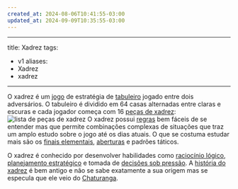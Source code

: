 ```yaml
---
created_at: 2024-08-06T10:41:55-03:00
updated_at: 2024-09-09T10:35:55-03:00
---
```

---
title: Xadrez
tags:
  - v1
aliases:
  - Xadrez
  - xadrez
----

O xadrez é um [jogo](../../../../ideias/2024/07/07/Jogo.md) de estratégia de [tabuleiro](../../../../ideias/2024/07/07/Jogo_de_tabuleiro.md) jogado entre dois adversários. O tabuleiro é dividido em 64 casas alternadas entre claras e escuras e cada jogador começa com 16 [peças de xadrez](../../../../ideias/2024/07/06/Xadrez_Pecas.md):
![lista de peças de xadrez](../../../../ideias/2024/07/06/Xadrez_Pecas.md#^lista-de-pecas)
O xadrez possui [regras](../../../../ideias/2024/07/07/Xadrez_Regras.md) bem fáceis de se entender mas que permite combinações complexas de situações que traz um amplo estudo sobre o jogo até os dias atuais. O que se costuma estudar mais são os [finais elementais](../../../../ideias/2024/07/06/Xadrez_Finais_elementais.md), [aberturas](../../../../atomos/2024/07/26/Xadrez_Aberturas.md) e padrões táticos.

O xadrez é conhecido por desenvolver habilidades como [raciocínio lógico](../../../../ideias/2024/07/07/Raciocinio_logico.md), [planejamento estratégico](../../../../ideias/2024/07/07/Planejamento_estrategico.md) e tomada de [decisões sob pressão](../../../../ideias/2024/07/07/Decisoes_sob_pressao.md). A [história do xadrez](../../../../ideias/2024/07/07/Xadrez_Historia.md) é bem antigo e não se sabe exatamente a sua origem mas se especula que ele veio do [Chaturanga](../../../../ideias/2024/07/07/Chaturanga.md).
